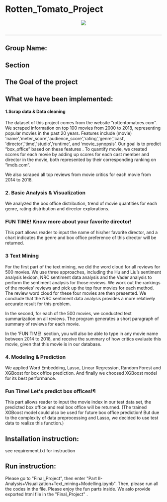 # Rotten_Tomato_Project
<div align="center">
  <img src="https://cals.org/wp-content/uploads/2018/06/movie.jpg"><br><br>
</div>

-----------------
## Group Name:
## Section

## The Goal of the project

## What we have been implemented:

#### 1.Scrap data & Data cleaning
The dataset of this project comes from the website “rottentomatoes.com”. We scraped information on top 100 movies from 2000 to 2018, representing popular movies in the past 20 years. Features include (movie) 'name','meter_score','audience_score','rating','genre','cast', 'director','time','studio','runtime', and ‘movie_synopsis’. Our goal is to predict “box_office” based on these features . To quantify  movie,  we created scores for each movie by adding up scores for each cast member and director in the movie, both represented by their corresponding ranking on “imdb.com”.

We also scraped all top reviews from movie critics for each movie from 2014 to 2018.


### 2. Basic Analysis & Visualization 

We analyzed the box office distribution, trend of movie quantities for each genre, rating distribution and director explorations.


### FUN TIME! Know more about your favorite director!
This part allows reader to input the name of his/her favorite director, and a chart indicates the genre and box office preference of this director will be returned.

### 3 Text Mining

For the first part of the text mining, we did the word cloud for all reviews for 500 movies. We use three approaches, including the Hu and Liu’s sentiment analysis lexicon, NRC sentiment data analysis and the Vader analysis to perform the sentiment analysis for those reviews. We work out the rankings of the movies’ reviews and pick up the top four movies for each method. The review word cloud for these four movies are then presented. We conclude that the NRC sentiment data analysis provides a more relatively accurate result for this problem.

In the second, for each of the 500 movies, we conducted text summarization on all reviews. The program generates a short paragraph of summary of reviews for each movie.

In the 'FUN TIME!' section, you will also be able to type in any movie name between 2014 to 2018, and receive the summary of how critics evaluate this movie, given that this movie is in our database.

### 4. Modeling & Prediction

We applied Word Embedding, Lasso, Linear Regression, Random Forest and XGBoost for box office prediction. And finally we choosed XGBoost model for its best performance.

### Fun Time! Let's predict box offices!¶

This part allows reader to input the movie index in our test data set, the predicted box office and real box office will be returned. (The trained XGBoost model could also be used for future box office prediction! But due to the complexity of data preprocessing and Lasso, we decided to use test data to realize this function.)

## Installation instruction:
see requirement.txt for instruction

## Run instruction:
Please go to "Final_Project", then enter "Part II- Analysis+Visualization+Text_mining+Modelling.ipynb". Then, please run all the codes in the file. Please enjoy the fun parts inside. We aslo provide exported html file in the "Final_Project" .

